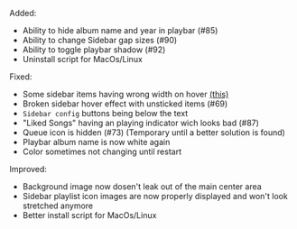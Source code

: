 Added:
- Ability to hide album name and year in playbar (#85)
- Ability to change Sidebar gap sizes (#90)
- Ability to toggle playbar shadow (#92)
- Uninstall script for MacOs/Linux

Fixed:
- Some sidebar items having wrong width on hover [(this)](https://github.com/JulienMaille/dribbblish-dynamic-theme/issues/87#issuecomment-954305428)
- Broken sidebar hover effect with unsticked items (#69)
- `Sidebar config` buttons being below the text
- "Liked Songs" having an playing indicator wich looks bad (#87)
- Queue icon is hidden (#73) (Temporary until a better solution is found)
- Playbar album name is now white again
- Color sometimes not changing until restart

Improved:
- Background image now dosen't leak out of the main center area
- Sidebar playlist icon images are now properly displayed and won't look stretched anymore
- Better install script for MacOs/Linux
